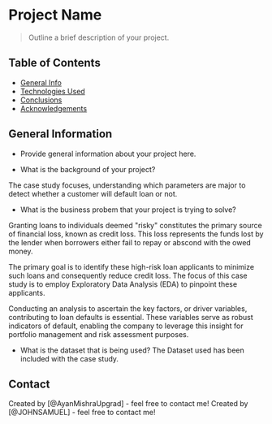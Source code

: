 # Project Name
> Outline a brief description of your project.


## Table of Contents
* [General Info](#general-information)
* [Technologies Used](#technologies-used)
* [Conclusions](#conclusions)
* [Acknowledgements](#acknowledgements)

<!-- You can include any other section that is pertinent to your problem -->

## General Information
- Provide general information about your project here.

- What is the background of your project?

The case study focuses, understanding which parameters are major to detect whether a customer will default loan or not.

- What is the business probem that your project is trying to solve?

Granting loans to individuals deemed "risky" constitutes the primary source of financial loss, known as credit loss. This loss represents the funds lost by the lender when borrowers either fail to repay or abscond with the owed money.

The primary goal is to identify these high-risk loan applicants to minimize such loans and consequently reduce credit loss. The focus of this case study is to employ Exploratory Data Analysis (EDA) to pinpoint these applicants.

Conducting an analysis to ascertain the key factors, or driver variables, contributing to loan defaults is essential. These variables serve as robust indicators of default, enabling the company to leverage this insight for portfolio management and risk assessment purposes.

- What is the dataset that is being used?
The Dataset used has been included with the case study.



## Contact
Created by [@AyanMishraUpgrad] - feel free to contact me!
Created by [@JOHNSAMUEL] - feel free to contact me!


<!-- Optional -->
<!-- ## License -->
<!-- This project is open source and available under the [... License](). -->

<!-- You don't have to include all sections - just the one's relevant to your project -->
